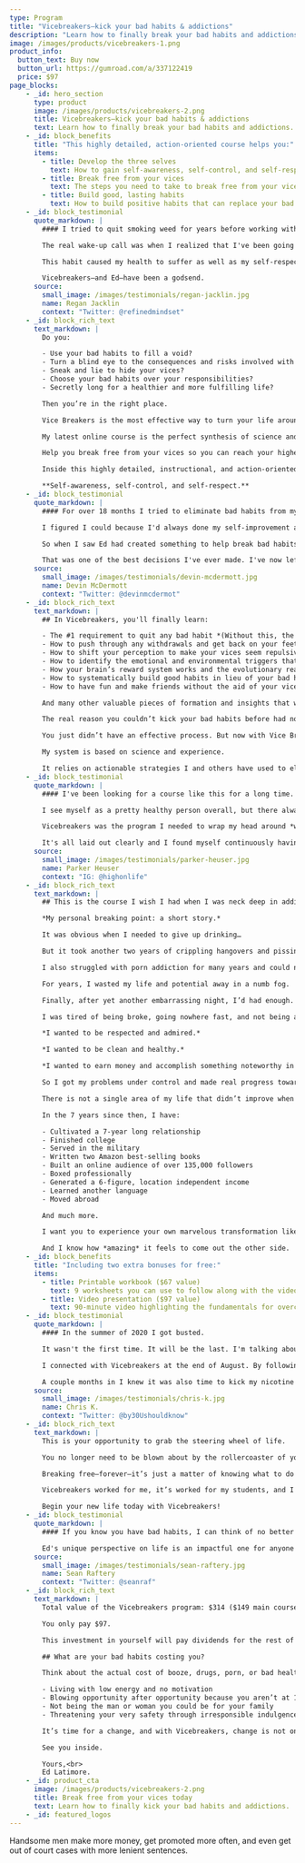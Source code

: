 ```yaml
---
type: Program
title: "Vicebreakers—kick your bad habits & addictions"
description: "Learn how to finally break your bad habits and addictions. I beat porn and booze and now I’m teaching the system I used."
image: /images/products/vicebreakers-1.png
product_info:
  button_text: Buy now
  button_url: https://gumroad.com/a/337122419
  price: $97
page_blocks:
    - _id: hero_section
      type: product
      image: /images/products/vicebreakers-2.png
      title: Vicebreakers—kick your bad habits & addictions
      text: Learn how to finally break your bad habits and addictions. I beat porn and booze and now I’m teaching the system I used.
    - _id: block_benefits
      title: "This highly detailed, action-oriented course helps you:"
      items:
        - title: Develop the three selves
          text: How to gain self-awareness, self-control, and self-respect needed to make lasting change.
        - title: Break free from your vices
          text: The steps you need to take to break free from your vices so you can build the life you truly want.
        - title: Build good, lasting habits
          text: How to build positive habits that can replace your bad ones.
    - _id: block_testimonial
      quote_markdown: |
        #### I tried to quit smoking weed for years before working with Ed.

        The real wake-up call was when I realized that I've been going through the cycle of waking up full of regret every morning, telling myself I was going to quit, and then smoking up again that night since I was 17. I'm 27 now. The inner conflict was killing me.

        This habit caused my health to suffer as well as my self-respect. Not to mention I was struggling financially for years as well, which was undeniably a result of my bad habits.

        Vicebreakers—and Ed—have been a godsend.
      source:
        small_image: /images/testimonials/regan-jacklin.jpg
        name: Regan Jacklin
        context: "Twitter: @refinedmindset"
    - _id: block_rich_text
      text_markdown: |
        Do you:

        - Use your bad habits to fill a void?
        - Turn a blind eye to the consequences and risks involved with using?
        - Sneak and lie to hide your vices?
        - Choose your bad habits over your responsibilities?
        - Secretly long for a healthier and more fulfilling life?

        Then you’re in the right place.

        Vice Breakers is the most effective way to turn your life around by overcoming your bad habits and creating new, more healthy habits in their place…

        My latest online course is the perfect synthesis of science and street smarts designed for one purpose and one purpose only:

        Help you break free from your vices so you can reach your highest potential and build the life you truly want to live.

        Inside this highly detailed, instructional, and action-oriented course, you’ll discover science-backed information to help you break your bad habits by developing the 3 selves:

        **Self-awareness, self-control, and self-respect.**
    - _id: block_testimonial
      quote_markdown: |
        #### For over 18 months I tried to eliminate bad habits from my life...

        I figured I could because I'd always done my self-improvement alone, I could handle this alone too. But I was struggling hard...

        So when I saw Ed had created something to help break bad habits and get on a better track in life, I decided to swallow my pride and see if it would help me too.

        That was one of the best decisions I've ever made. I've now left every destructive vice of mine behind. I'm happier, healthier, and more fulfilled than ever. I wouldn't have been able to do it alone.
      source:
        small_image: /images/testimonials/devin-mcdermott.jpg
        name: Devin McDermott
        context: "Twitter: @devinmcdermot"
    - _id: block_rich_text
      text_markdown: |
        ## In Vicebreakers, you'll finally learn:

        - The #1 requirement to quit any bad habit *(Without this, the task is hopeless)*
        - How to push through any withdrawals and get back on your feet as fast as possible *(Most people never get past the withdrawal stage because the pains push them right back to their preferred choice of comfort)*
        - How to shift your perception to make your vices seem repulsive *(And never crave them again… seriously, this trick is magic)*
        - How to identify the emotional and environmental triggers that make you want to indulge in your vice *(When you become aware of them, you can build systems and guardrails around them to make using close to impossible)*
        - How your brain’s reward system works and the evolutionary reasons why you can’t overpower your addiction *(You’re not weak. You’re just working against millions of years of genetic hardwiring)*
        - How to systematically build good habits in lieu of your bad habits to ensure that your goals quickly become reality *(Your brain demands certain feel-good neurochemicals. You’ll learn how to get them naturally without indulging in your vices)*
        - How to have fun and make friends without the aid of your vice *(Your environment is usually stronger, but this is your secret weapon)*

        And many other valuable pieces of formation and insights that will allow you to finally kick your bad habits and build some good ones instead.

        The real reason you couldn’t kick your bad habits before had nothing to do with genetics, a lack of willpower, or your childhood.

        You just didn’t have an effective process. But now with Vice Breakers, you finally have reliable, clear, and most importantly, simple way to make progress.

        My system is based on science and experience.

        It relies on actionable strategies I and others have used to eliminate our worst habits.
    - _id: block_testimonial
      quote_markdown: |
        #### I've been looking for a course like this for a long time.

        I see myself as a pretty healthy person overall, but there always seems to be one or two things that I fall back on that I know I need to quit.

        Vicebreakers was the program I needed to wrap my head around *why* I kept falling back into these old patterns and how I could safely substitute other habits in their place.

        It's all laid out clearly and I found myself continuously having 'a-ha!' moments as I read through it all. Ed Latimore helped me to see the big picture clearly and simply. Once you've broken everything down, it's easy to understand.
      source:
        small_image: /images/testimonials/parker-heuser.jpg
        name: Parker Heuser
        context: "IG: @highonlife"
    - _id: block_rich_text
      text_markdown: |
        ## This is the course I wish I had when I was neck deep in addiction and wallowing in self-pity

        *My personal breaking point: a short story.*

        It was obvious when I needed to give up drinking…

        But it took another two years of crippling hangovers and pissing off friends and loved ones before I finally gathered the courage and resolve to quit.

        I also struggled with porn addiction for many years and could never get a handle on it (pun intended).

        For years, I wasted my life and potential away in a numb fog.

        Finally, after yet another embarrassing night, I’d had enough. I realized that I hated this version of myself…

        I was tired of being broke, going nowhere fast, and not being able to stand the face I saw in the mirror.

        *I wanted to be respected and admired.*

        *I wanted to be clean and healthy.*

        *I wanted to earn money and accomplish something noteworthy in my life.*

        So I got my problems under control and made real progress towards these three goals.

        There is not a single area of my life that didn’t improve when I stopped drinking or watching porn.

        In the 7 years since then, I have:

        - Cultivated a 7-year long relationship
        - Finished college
        - Served in the military
        - Written two Amazon best-selling books
        - Built an online audience of over 135,000 followers
        - Boxed professionally
        - Generated a 6-figure, location independent income
        - Learned another language
        - Moved abroad

        And much more.

        I want you to experience your own marvelous transformation like I did, because I know firsthand the suffering that comes from being held hostage by self-destructive habits.

        And I know how *amazing* it feels to come out the other side.
    - _id: block_benefits
      title: "Including two extra bonuses for free:"
      items:
        - title: Printable workbook ($67 value)
          text: 9 worksheets you can use to follow along with the video presentation and written course. Make it easy to keep track of your bad habits and swap them for good ones.
        - title: Video presentation ($97 value)
          text: 90-minute video highlighting the fundamentals for overcoming any bad habit or addiction. This is a condensed version of the full course designed to help you take immediate action.
    - _id: block_testimonial
      quote_markdown: |
        #### In the summer of 2020 I got busted.

        It wasn't the first time. It will be the last. I'm talking about watching porn.

        I connected with Vicebreakers at the end of August. By following Ed's advice, I have successfully abstained from using porn and fapping.

        A couple months in I knew it was also time to kick my nicotine habit. By applying the same tools I have been able to stay nicotine-free. Vicebreakers changed my life. If you have habits that you are no longer benefiting from, give these guys a try. I'm glad I did.
      source:
        small_image: /images/testimonials/chris-k.jpg
        name: Chris K.
        context: "Twitter: @by30Ushouldknow"
    - _id: block_rich_text
      text_markdown: |
        This is your opportunity to grab the steering wheel of life.

        You no longer need to be blown about by the rollercoaster of your emotions or the slave master that is your bad habits.

        Breaking free–forever–it’s just a matter of knowing what to do and how to do it.

        Vicebreakers worked for me, it’s worked for my students, and I know it will work for you!

        Begin your new life today with Vicebreakers!
    - _id: block_testimonial
      quote_markdown: |
        #### If you know you have bad habits, I can think of no better support than what Ed Latimore has built.

        Ed's unique perspective on life is an impactful one for anyone looking to level up their personal and professional lives. I highly recommend spending your time and money with Ed and team.
      source:
        small_image: /images/testimonials/sean-raftery.jpg
        name: Sean Raftery
        context: "Twitter: @seanraf"
    - _id: block_rich_text
      text_markdown: |
        Total value of the Vicebreakers program: $314 ($149 main course, $67 workbook, $97 video presentation).

        You only pay $97.

        This investment in yourself will pay dividends for the rest of your life. Even eliminating one bad habit could be worth thousands of dollars to you.

        ## What are your bad habits costing you?

        Think about the actual cost of booze, drugs, porn, or bad health. Then there’s the lost opportunity cost of late nights, lost mornings, and constant distraction.

        - Living with low energy and no motivation
        - Blowing opportunity after opportunity because you aren’t at 100%
        - Not being the man or woman you could be for your family
        - Threatening your very safety through irresponsible indulgence and reckless behavior

        It’s time for a change, and with Vicebreakers, change is not only possible… it’s guaranteed. A 30-day money-back guarantee is included with your purchase.

        See you inside.

        Yours,<br>
        Ed Latimore.
    - _id: product_cta
      image: /images/products/vicebreakers-2.png
      title: Break free from your vices today
      text: Learn how to finally kick your bad habits and addictions.
    - _id: featured_logos
---
```


Handsome men make more money, get promoted more often, and even get out of court cases with more lenient sentences.